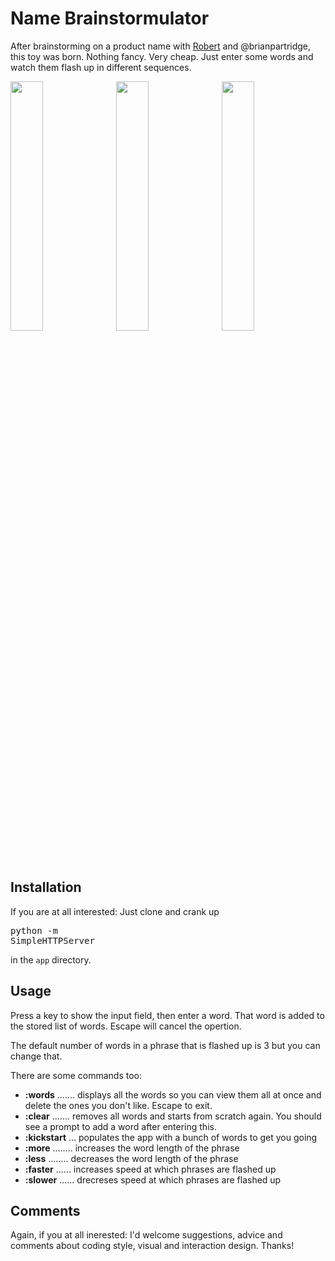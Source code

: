 Name Brainstormulator
=====================

After brainstorming on a product name with [Robert](http://www.linkedin.com/pub/robert-sullivan/0/21/3a2) and @brianpartridge, this toy was born. Nothing fancy. Very cheap. Just enter some words and watch them flash up in different sequences.

<img src="https://gitlab.different.com/alister/name-brainstormulator/raw/master/app/images/screenshots/brainstormulator-00.png" width="32%"/>&nbsp;
<img src="http://gitlab.different.com/alister/name-brainstormulator/raw/master/app/images/screenshots/brainstormulator-01.png" width="32%"/>&nbsp;
<img src="http://gitlab.different.com/alister/name-brainstormulator/raw/master/app/images/screenshots/brainstormulator-02.png" width="32%"/>&nbsp;

Installation
------------

If you are at all interested: Just clone and crank up <pre>python -m SimpleHTTPServer</pre> in the `app` directory.

Usage
-----

Press a key to show the input field, then enter a word. That word is added to the stored list of words. Escape will cancel the opertion.

The default number of words in a phrase that is flashed up is 3 but you can change that.

There are some commands too:
* **:words** ....... displays all the words so you can view them all at once and delete the ones you don't like. Escape to exit.
* **:clear** ....... removes all words and starts from scratch again. You should see a prompt to add a word after entering this.
* **:kickstart** ... populates the app with a bunch of words to get you going
* **:more** ........ increases the word length of the phrase
* **:less** ........ decreases the word length of the phrase
* **:faster** ...... increases speed at which phrases are flashed up
* **:slower** ...... drecreses speed at which phrases are flashed up

Comments
--------

Again, if you at all inerested: I'd welcome suggestions, advice and comments about coding style, visual and interaction design. Thanks!